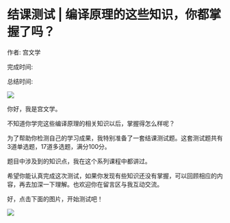 # 结课测试 \| 编译原理的这些知识，你都掌握了吗？

作者: 宫文学

完成时间:

总结时间:

![](<https://static001.geekbang.org/resource/image/bd/5f/bd2ccb1024a4b9e06c4c0f56a523275f.jpg>)

<audio><source src="" type="audio/mpeg"></audio>

你好，我是宫文学。

不知道你学完这些编译原理的相关知识以后，掌握得怎么样呢？

为了帮助你检测自己的学习成果，我特别准备了一套结课测试题。这套测试题共有3道单选题，17道多选题，满分100分。

题目中涉及到的知识点，我在这个系列课程中都讲过。

希望你能认真完成这次测试，如果你发现有些知识还没有掌握，可以回顾相应的内容，再去加深一下理解。也欢迎你在留言区与我互动交流。

好，点击下面的图片，开始测试吧！

[![](<https://static001.geekbang.org/resource/image/28/a4/28d1be62669b4f3cc01c36466bf811a4.png?wh=1142*201>)](<http://time.geekbang.org/quiz/intro?act_id=167&exam_id=383>)

<!-- [[[read_end]]] -->

